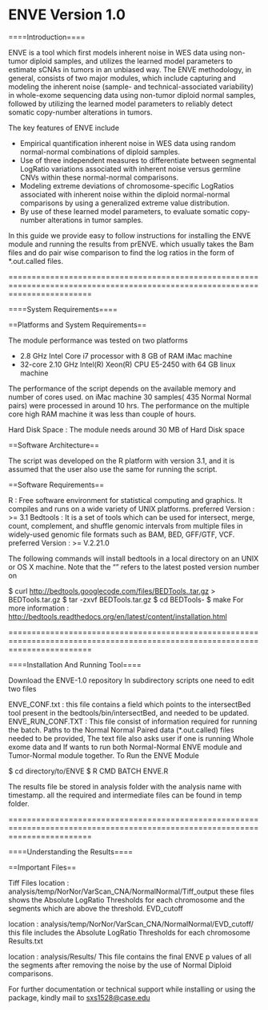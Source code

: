 ENVE Version 1.0
====

====Introduction====

ENVE is a tool which first models inherent noise in WES data using non-tumor diploid samples, and utilizes the learned model parameters to estimate sCNAs in tumors in an unbiased way. The ENVE methodology, in general, consists of two major modules, which include capturing and modeling the inherent noise (sample- and technical-associated variability) in whole-exome sequencing data using non-tumor diploid normal samples, followed by utilizing the learned model parameters to reliably detect somatic copy-number alterations in tumors.

The key features of ENVE include 
* Empirical quantification inherent noise in WES data using random normal-normal combinations of diploid samples.
* Use of three independent measures to differentiate between segmental LogRatio variations associated with inherent noise versus germline CNVs within these normal-normal comparisons.
* Modeling extreme deviations of chromosome-specific LogRatios associated with inherent noise within the diploid normal-normal comparisons by using a generalized extreme value distribution.
* By use of these learned model parameters, to evaluate somatic copy-number alterations in tumor samples. 


In this guide we provide easy to follow instructions for installing the ENVE module and running the results from prENVE. which usually takes the Bam files and do pair wise comparison to find the log ratios in the form of *.out.called files. 

==============================================================================================================================

====System Requirements====

==Platforms and System Requirements==

The module performance was tested on two platforms

* 2.8 GHz Intel Core i7 processor with 8 GB of RAM iMac machine
* 32-core 2.10 GHz Intel(R) Xeon(R) CPU E5-2450 with 64 GB linux machine

The performance of the script depends on the available memory and number of cores used. on iMac machine 30 samples( 435 Normal Normal pairs) were processed in around 10 hrs. The performance on the multiple core high RAM machine it was less than couple of hours.

Hard Disk Space : The module needs around 30 MB of Hard Disk space

==Software Architecture==

The script was developed on the R platform with version 3.1, and it is assumed that the user also use the same for running the script.

==Software Requirements==

R : Free software environment for statistical computing and graphics. It compiles and runs on a wide variety of UNIX platforms. 
preferred Version : >= 3.1
Bedtools : It is a set of tools which can be used for intersect, merge, count, complement, and shuffle genomic intervals from multiple files in widely-used genomic file formats such as BAM, BED, GFF/GTF, VCF. 
preferred Version : >= V.2.21.0

The following commands will install bedtools in a local directory on an UNIX or OS X machine. Note that the “” refers to the latest posted version number on

$ curl http://bedtools.googlecode.com/files/BEDTools..tar.gz > BEDTools.tar.gz
$ tar -zxvf BEDTools.tar.gz
$ cd BEDTools-
$ make
For more information : http://bedtools.readthedocs.org/en/latest/content/installation.html

==============================================================================================================================

====Installation And Running Tool====

Download the ENVE-1.0 repository
In subdirectory scripts one need to edit two files

ENVE_CONF.txt : this file contains a field which points to the intersectBed tool present in the bedtools/bin/intersectBed, and needed to be updated.
ENVE_RUN_CONF.TXT : This file consist of information required for running the batch. Paths to the Normal Normal Paired data (*.out.called) files needed to be provided, The text file also asks user if one is running Whole exome data and If wants to run both Normal-Normal ENVE module and Tumor-Normal module together.
To Run the ENVE Module

$ cd directory/to/ENVE 
$ R CMD BATCH ENVE.R

The results file be stored in analysis folder with the analysis name with timestamp. all the required and intermediate files can be found in temp folder.

==============================================================================================================================


====Understanding the Results====

==Important Files==

Tiff Files
location : analysis/temp/NorNor/VarScan_CNA/NormalNormal/Tiff_output
these files shows the Absolute LogRatio Thresholds for each chromosome and the segments which are above the threshold.
EVD_cutoff

location : analysis/temp/NorNor/VarScan_CNA/NormalNormal/EVD_cutoff/
this file includes the Absolute LogRatio Thresholds for each chromosome
Results.txt

location : analysis/Results/
This file contains the final ENVE p values of all the segments after removing the noise by the use of Normal Diploid comparisons.


For further documentation or technical support while installing or using the package, kindly mail to sxs1528@case.edu 

